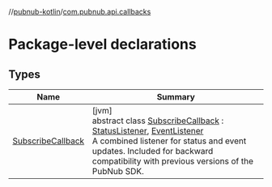 //[pubnub-kotlin](../../index.md)/[com.pubnub.api.callbacks](index.md)

# Package-level declarations

## Types

| Name | Summary |
|---|---|
| [SubscribeCallback](-subscribe-callback/index.md) | [jvm]<br>abstract class [SubscribeCallback](-subscribe-callback/index.md) : [StatusListener](../com.pubnub.api.v2.callbacks/-status-listener/index.md), [EventListener](../com.pubnub.api.v2.callbacks/-event-listener/index.md)<br>A combined listener for status and event updates. Included for backward compatibility with previous versions of the PubNub SDK. |
